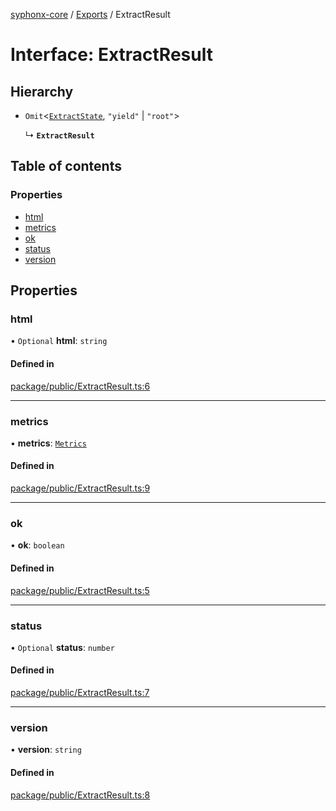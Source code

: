 [syphonx-core](../README.md) / [Exports](../modules.md) / ExtractResult

# Interface: ExtractResult

## Hierarchy

- `Omit`\<[`ExtractState`](ExtractState.md), ``"yield"`` \| ``"root"``\>

  ↳ **`ExtractResult`**

## Table of contents

### Properties

- [html](ExtractResult.md#html)
- [metrics](ExtractResult.md#metrics)
- [ok](ExtractResult.md#ok)
- [status](ExtractResult.md#status)
- [version](ExtractResult.md#version)

## Properties

### html

• `Optional` **html**: `string`

#### Defined in

[package/public/ExtractResult.ts:6](https://github.com/dtempx/syphonx-core/blob/4b1bb7c/package/public/ExtractResult.ts#L6)

___

### metrics

• **metrics**: [`Metrics`](Metrics.md)

#### Defined in

[package/public/ExtractResult.ts:9](https://github.com/dtempx/syphonx-core/blob/4b1bb7c/package/public/ExtractResult.ts#L9)

___

### ok

• **ok**: `boolean`

#### Defined in

[package/public/ExtractResult.ts:5](https://github.com/dtempx/syphonx-core/blob/4b1bb7c/package/public/ExtractResult.ts#L5)

___

### status

• `Optional` **status**: `number`

#### Defined in

[package/public/ExtractResult.ts:7](https://github.com/dtempx/syphonx-core/blob/4b1bb7c/package/public/ExtractResult.ts#L7)

___

### version

• **version**: `string`

#### Defined in

[package/public/ExtractResult.ts:8](https://github.com/dtempx/syphonx-core/blob/4b1bb7c/package/public/ExtractResult.ts#L8)
